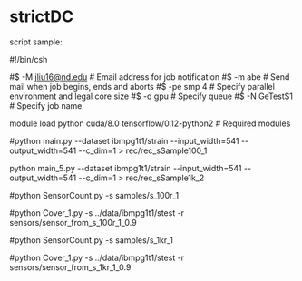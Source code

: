 # strictDC
script sample:

#!/bin/csh

#$ -M jliu16@nd.edu	 # Email address for job notification
#$ -m abe		 # Send mail when job begins, ends and aborts
#$ -pe smp 4		 # Specify parallel environment and legal core size
#$ -q gpu		 # Specify queue
#$ -N GeTestS1	         # Specify job name

module load python cuda/8.0 tensorflow/0.12-python2        # Required modules

#python main.py --dataset ibmpg1t1/strain --input_width=541 --output_width=541 --c_dim=1 > rec/rec_sSample100_1

python main_5.py --dataset ibmpg1t1/strain --input_width=541 --output_width=541 --c_dim=1 > rec/rec_sSample1k_2

#python SensorCount.py -s samples/s_100r_1

#python Cover_1.py -s ../data/ibmpg1t1/stest -r sensors/sensor_from_s_100r_1_0.9

#python SensorCount.py -s samples/s_1kr_1

#python Cover_1.py -s ../data/ibmpg1t1/stest -r sensors/sensor_from_s_1kr_1_0.9
